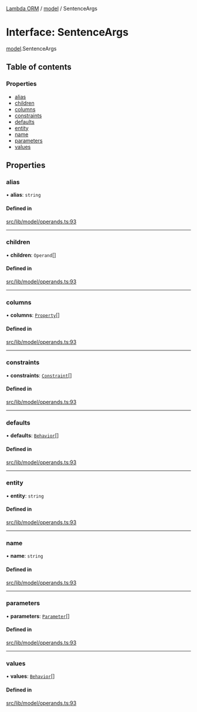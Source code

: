 [Lambda ORM](../README.md) / [model](../modules/model.md) / SentenceArgs

# Interface: SentenceArgs

[model](../modules/model.md).SentenceArgs

## Table of contents

### Properties

- [alias](model.SentenceArgs.md#alias)
- [children](model.SentenceArgs.md#children)
- [columns](model.SentenceArgs.md#columns)
- [constraints](model.SentenceArgs.md#constraints)
- [defaults](model.SentenceArgs.md#defaults)
- [entity](model.SentenceArgs.md#entity)
- [name](model.SentenceArgs.md#name)
- [parameters](model.SentenceArgs.md#parameters)
- [values](model.SentenceArgs.md#values)

## Properties

### alias

• **alias**: `string`

#### Defined in

[src/lib/model/operands.ts:93](https://github.com/FlavioLionelRita/lambdaorm/blob/baac5cd/src/lib/model/operands.ts#L93)

___

### children

• **children**: `Operand`[]

#### Defined in

[src/lib/model/operands.ts:93](https://github.com/FlavioLionelRita/lambdaorm/blob/baac5cd/src/lib/model/operands.ts#L93)

___

### columns

• **columns**: [`Property`](model.Property.md)[]

#### Defined in

[src/lib/model/operands.ts:93](https://github.com/FlavioLionelRita/lambdaorm/blob/baac5cd/src/lib/model/operands.ts#L93)

___

### constraints

• **constraints**: [`Constraint`](model.Constraint.md)[]

#### Defined in

[src/lib/model/operands.ts:93](https://github.com/FlavioLionelRita/lambdaorm/blob/baac5cd/src/lib/model/operands.ts#L93)

___

### defaults

• **defaults**: [`Behavior`](model.Behavior.md)[]

#### Defined in

[src/lib/model/operands.ts:93](https://github.com/FlavioLionelRita/lambdaorm/blob/baac5cd/src/lib/model/operands.ts#L93)

___

### entity

• **entity**: `string`

#### Defined in

[src/lib/model/operands.ts:93](https://github.com/FlavioLionelRita/lambdaorm/blob/baac5cd/src/lib/model/operands.ts#L93)

___

### name

• **name**: `string`

#### Defined in

[src/lib/model/operands.ts:93](https://github.com/FlavioLionelRita/lambdaorm/blob/baac5cd/src/lib/model/operands.ts#L93)

___

### parameters

• **parameters**: [`Parameter`](model.Parameter.md)[]

#### Defined in

[src/lib/model/operands.ts:93](https://github.com/FlavioLionelRita/lambdaorm/blob/baac5cd/src/lib/model/operands.ts#L93)

___

### values

• **values**: [`Behavior`](model.Behavior.md)[]

#### Defined in

[src/lib/model/operands.ts:93](https://github.com/FlavioLionelRita/lambdaorm/blob/baac5cd/src/lib/model/operands.ts#L93)
